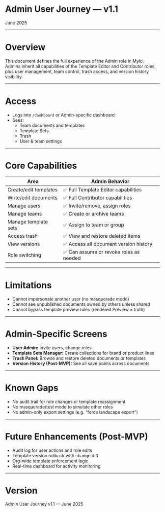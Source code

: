 # Admin User Journey — v1.1

June 2025

---

# Overview

This document defines the full experience of the Admin role in Mylo. Admins inherit all capabilities of the Template Editor and Contributor roles, plus user management, team control, trash access, and version history visibility.

---

# Access

- Logs into `/dashboard` or Admin-specific dashboard
- Sees:
  - Team documents and templates
  - Template Sets
  - Trash
  - User & team settings

---

# Core Capabilities

| Area | Admin Behavior |
|------|----------------|
| Create/edit templates | ✅ Full Template Editor capabilities |
| Write/edit documents | ✅ Full Contributor capabilities |
| Manage users | ✅ Invite/remove, assign roles |
| Manage teams | ✅ Create or archive teams |
| Manage template sets | ✅ Assign to team or group |
| Access trash | ✅ View and restore deleted items |
| View versions | ✅ Access all document version history |
| Role switching | ✅ Can assume or revoke roles as needed |

---

# Limitations

- Cannot impersonate another user (no masquerade mode)
- Cannot see unpublished documents owned by others unless shared
- Cannot bypass template preview rules (rendered Preview = truth)

---

# Admin-Specific Screens

- **User Admin:** Invite users, change roles
- **Template Sets Manager:** Create collections for brand or product lines
- **Trash Panel:** Browse and restore deleted documents or templates
- **Version History (Post-MVP):** See all save points across documents

---

# Known Gaps

- No audit trail for role changes or template reassignment
- No masquerade/test mode to simulate other roles
- No admin-only export settings (e.g. “force landscape export”)

---

# Future Enhancements (Post-MVP)

- Audit log for user actions and role edits
- Template version rollback with change diff
- Org-wide template enforcement logic
- Real-time dashboard for activity monitoring

---

# Version

Admin User Journey v1.1 — June 2025
